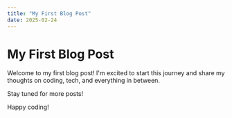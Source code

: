 ```yaml
---
title: "My First Blog Post"
date: 2025-02-24
---
```

# My First Blog Post  

Welcome to my first blog post! I'm excited to start this journey and share my thoughts on coding, tech, and everything in between.  

Stay tuned for more posts!  

Happy coding!  
